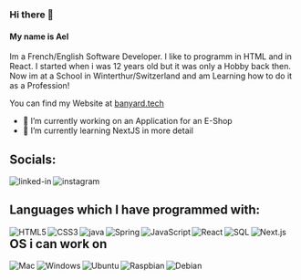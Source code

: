 ### Hi there 👋
#### My name is Ael
Im a French/English Software Developer. I like to programm in HTML and in React. I started when i was 12 years old but it was only a Hobby back then. Now im at a School in Winterthur/Switzerland and am Learning how to do it as a Profession!

You can find my Website at [banyard.tech](https://banyard.tech)

<!--
**AelElliotBanyard/AelElliotBanyard** is a ✨ _special_ ✨ repository because its `README.md` (this file) appears on your GitHub profile.

Here are some ideas to get you started:

- 🔭 I’m currently working on ...
- 🌱 I’m currently learning ...
- 👯 I’m looking to collaborate on ...
- 🤔 I’m looking for help with ...
- 💬 Ask me about ...
- 📫 How to reach me: ...
- 😄 Pronouns: ...
- ⚡ Fun fact: ...
-->
- 🔭 I’m currently working on an Application for an E-Shop
- 🌱 I’m currently learning NextJS in more detail

## Socials:

[<img align="left" alt="linked-in" src="https://img.shields.io/badge/-LinkedIn-0088ff?style=for-the-badge&logo=linkedin&logoColor=white"/>](https://www.linkedin.com/in/ael-banyard-364979195/)
[<img align="left" alt="instagram" src="https://img.shields.io/badge/-Instagram-ff9500?style=for-the-badge&logo=instagram&logoColor=white"/>](https://www.instagram.com/elliot.the.dragon_/)
<!--
[<img align="left" alt="twitter" src="https://img.shields.io/badge/-Twitter-34b4eb?&style=for-the-badge&logo=twitter&logoColor=white"/>](https://twitter.com/AelBanyard)
[<img align="left" alt="facebook" src="https://img.shields.io/badge/-Facebook-0a448f?&style=for-the-badge&logo=facebook&logoColor=white"/>](https://www.facebook.com/ael.banyard.3)
-->
<br>

## Languages which I have programmed with:

<img align="left" alt="HTML5" src="https://img.shields.io/badge/-HTML-orange?style=for-the-badge&logo=html5&logoColor=white"/>
<img align="left" alt="CSS3" src="https://img.shields.io/badge/-CSS-blue?style=for-the-badge&logo=css3&logoColor=white"/>
<img align="left" alt="java" src="https://img.shields.io/badge/-JAVA-orange?style=for-the-badge&logo=java&logoColor=white"/>
<img align="left" alt="Spring" src="https://img.shields.io/badge/-SPRING-green?style=for-the-badge&logo=spring&logoColor=white"/>
<img align="left" alt="JavaScript" src="https://img.shields.io/badge/-JavaScript-yellow?style=for-the-badge&logo=javascript&logoColor=white"/>
<img align="left" alt="React" src="https://img.shields.io/badge/-REACT-blue?style=for-the-badge&logo=react&logoColor=white"/>
<img align="left" alt="SQL" src="https://img.shields.io/badge/-SQL-orange?style=for-the-badge&logo=mysql&logoColor=white"/>
<img align="left" alt="Next.js" src="https://img.shields.io/badge/-Next.JS-white?style=for-the-badge&logo=next.js&logoColor=black" />

## OS i can work on

<img align="left" alt="Mac" src="https://img.shields.io/badge/-MAC-000000?style=for-the-badge&logo=Apple&logoColor=white"/>
<img align="left" alt="Windows" src="https://img.shields.io/badge/-WINDOWS-0078d4?style=for-the-badge&logo=windows&logoColor=white"/>
<img align="left" alt="Ubuntu" src="https://img.shields.io/badge/-UBUNTU-dd4814?style=for-the-badge&logo=ubuntu&logoColor=white"/>
<img align="left" alt="Raspbian" src="https://img.shields.io/badge/-RASPBIAN-c51a4a?style=for-the-badge&logo=raspberrypi&logoColor=white"/>
<img align="left" alt="Debian" src="https://img.shields.io/badge/-DEBIAN-CE0056?style=for-the-badge&logo=debian&logoColor=white"/>

